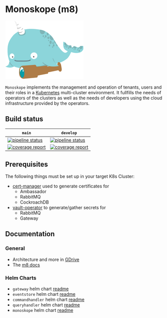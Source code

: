 # Monoskope (m8)

![Monoskope Logo](assets/logo/monoskope.png)

`Monoskope` implements the management and operation of tenants, users and their roles in a [Kubernetes](https://kubernetes.io/) multi-cluster environment. It fullfills the needs of operators of the clusters as well as the needs of developers using the cloud infrastructure provided by the operators.

## Build status

| `main` | `develop` |
| -- | -- |
|[![pipeline status](https://gitlab.figo.systems/platform/monoskope/monoskope/badges/main/pipeline.svg)](https://gitlab.figo.systems/platform/monoskope/monoskope/-/commits/main)|[![pipeline status](https://gitlab.figo.systems/platform/monoskope/monoskope/badges/develop/pipeline.svg)](https://gitlab.figo.systems/platform/monoskope/monoskope/-/commits/develop)
|[![coverage report](https://gitlab.figo.systems/platform/monoskope/monoskope/badges/main/coverage.svg)](https://gitlab.figo.systems/platform/monoskope/monoskope/-/commits/main)|[![coverage report](https://gitlab.figo.systems/platform/monoskope/monoskope/badges/develop/coverage.svg)](https://gitlab.figo.systems/platform/monoskope/monoskope/-/commits/develop)|

## Prerequisites

The following things must be set up in your target K8s Cluster:

* [cert-manager](https://cert-manager.io/docs/) used to generate certificates for
  * Ambassador
  * RabbitMQ
  * CockroachDB
* [vault-operator](https://gitlab.figo.systems/platform/vault-operator) to generate/gather secrets for
  * RabbitMQ
  * Gateway

## Documentation

### General

* Architecture and more in [GDrive](https://drive.google.com/drive/folders/1QEewDHF0LwSLr6aUVoHvMWrFgaJfJLty)
* The [m8 docs](docs/overview.md)

### Helm Charts

* `gateway` helm chart [readme](build/package/helm/gateway/README.md)
* `eventstore` helm chart [readme](build/package/helm/eventstore/README.md)
* `commandhandler` helm chart [readme](build/package/helm/commandhandler/README.md)
* `queryhandler` helm chart [readme](build/package/helm/queryhandler/README.md)
* `monoskope` helm chart [readme](build/package/helm/monoskope/README.md)

